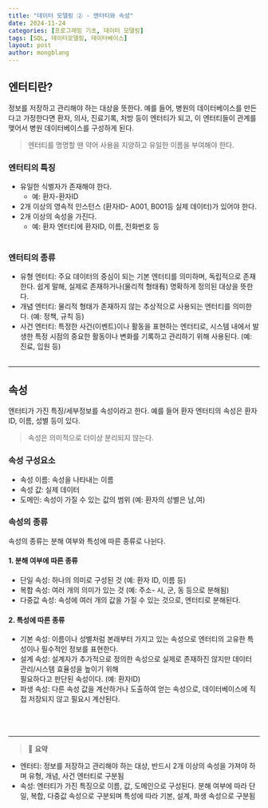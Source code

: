 ```yaml
---
title: "데이터 모델링 ② - 엔터티와 속성"
date: 2024-11-24 
categories: [프로그래밍 기초, 데이터 모델링]
tags: [SQL, 데이터모델링, 데이터베이스]
layout: post
author: mongblang
---
```


## **엔터티란?**  
정보를 저장하고 관리해야 하는 대상을 뜻한다. 예를 들어, 병원의 데이터베이스를 만든다고 가정한다면 환자, 의사, 진료기록, 처방 등이 엔터티가 되고, 이 엔터티들이 관계를 맺어서 병원 데이터베이스를 구성하게 된다. 
> 엔터티를 명명할 땐 약어 사용을 지양하고 유일한 이름을 부여해야 한다.  
  

### **엔터티의 특징**  
- 유일한 식별자가 존재해야 한다. 
    - 예: 환자-환자ID  
- 2개 이상의 영속적 인스턴스 (환자ID- A001, B001등 실제 데이터)가 있어야 한다.  
- 2개 이상의 속성을 가진다.  
    - 예: 환자 엔터티에 환자ID, 이름, 전화번호 등  
&nbsp;  

### **엔터티의 종류**  
- 유형 엔터티: 주요 데이터의 중심이 되는 기본 엔터티를 의미하며, 독립적으로 존재한다. 쉽게 말해, 실제로 존재하거나(물리적 형태有) 명확하게 정의된 대상을 뜻한다.  
- 개념 엔터티: 물리적 형태가 존재하지 않는 추상적으로 사용되는 엔터티를 의미한다. (예: 정책, 규칙 등)  
- 사건 엔터티: 특정한 사건(이벤트)이나 활동을 표현하는 엔터티로, 시스템 내에서 발생한 특정 시점의 중요한 활동이나 변화를 기록하고 관리하기 위해 사용된다. (예: 진료, 입원 등)  
&nbsp;  

---

## **속성**
엔터티가 가진 특징/세부정보를 속성이라고 한다. 예를 들어 환자 엔터티의 속성은 환자ID, 이름, 성별 등이 있다. 
> 속성은 의미적으로 더이상 분리되지 않는다.  

### **속성 구성요소**
- 속성 이름: 속성을 나타내는 이름  
- 속성 값: 실제 데이터  
- 도메인: 속성이 가질 수 있는 값의 범위 (예: 환자의 성별은 남,여)  

### **속성의 종류**  
속성의 종류는 분해 여부와 특성에 따른 종류로 나뉜다.  

#### **1. 분해 여부에 따른 종류**  
- 단일 속성: 하나의 의미로 구성된 것 (예: 환자 ID, 이름 등)  
- 복합 속성: 여러 개의 의미가 있는 것 (예: 주소- 시, 군, 동 등으로 분해됨)  
- 다중값 속성: 속성에 여러 개의 값을 가질 수 있는 것으로, 엔터티로 분해된다.  

#### **2. 특성에 따른 종류**  
- 기본 속성: 이름이나 성별처럼 본래부터 가지고 있는 속성으로 엔터티의 고유한 특성이나 필수적인 정보를 표현한다.  
- 설계 속성: 설계자가 추가적으로 정의한 속성으로 실제로 존재하진 않지만 데이터 관리/시스템 효율성을 높이기 위해   
필요하다고 판단된 속성이다. (예: 환자ID)  
- 파생 속성: 다른 속성 값을 계산하거나 도출하여 얻는 속성으로, 데이터베이스에 직접 저장되지 않고 필요시 계산된다.  
&nbsp;  
&nbsp;  
&nbsp;  

---

>📝  **요약**
- 엔터티: 정보를 저장하고 관리해야 하는 대상, 반드시 2개 이상의 속성을 가져야 하며 유형, 개념, 사건 엔터티로 구분됨
- 속성: 엔터티가 가진 특징으로 이름, 값, 도메인으로 구성된다. 분해 여부에 따라 단일, 복합, 다중값 속성으로 구분되며 특성에 따라 기본, 설계, 파생 속성으로 구분됨 